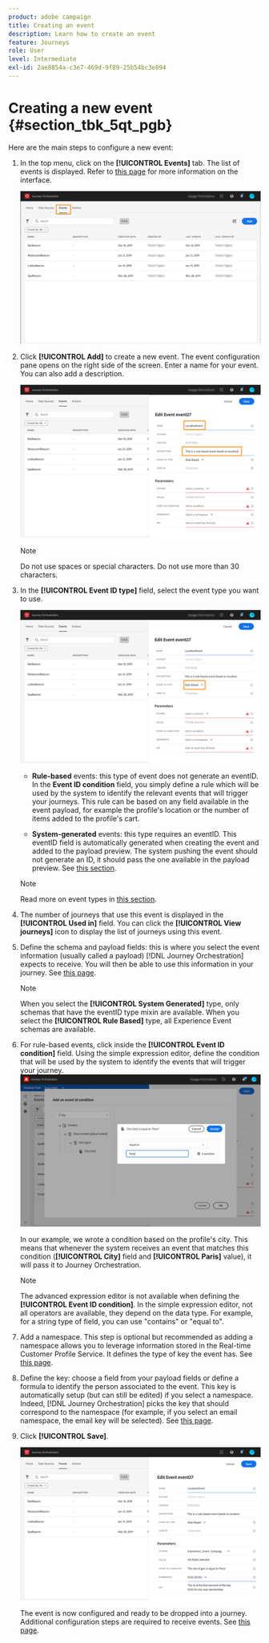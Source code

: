 ```yaml
---
product: adobe campaign
title: Creating an event
description: Learn how to create an event
feature: Journeys
role: User
level: Intermediate
exl-id: 2ae8854a-c3e7-469d-9f89-25b54bc3e894
---
```

# Creating a new event {#section_tbk_5qt_pgb}

Here are the main steps to configure a new event:

1. In the top menu, click on the **[!UICONTROL Events]** tab. The list of events is displayed. Refer to [this page](../about/user-interface.md) for more information on the interface.

    ![](../assets/journey5.png)

1. Click **[!UICONTROL Add]** to create a new event. The event configuration pane opens on the right side of the screen. Enter a name for your event. You can also add a description.

    ![](../assets/journey6.png)

    >[!NOTE]
    >
    >Do not use spaces or special characters. Do not use more than 30 characters.

1. In the **[!UICONTROL Event ID type]** field, select the event type you want to use. 

   ![](../assets/journey6bis.png)

   * **Rule-based** events: this type of event does not generate an eventID. In the **Event ID condition** field, you simply define a rule which will be used by the system to identify the relevant events that will trigger your journeys. This rule can be based on any field available in the event payload, for example the profile's location or the number of items added to the profile's cart.

   * **System-generated** events: this type requires an eventID. This eventID field is automatically generated when creating the event and added to the payload preview. The system pushing the event should not generate an ID, it should pass the one available in the payload preview. See [this section](../event/previewing-the-payload.md).
   
   >[!NOTE]
   >
   >Read more on event types in [this section](../event/about-events.md).
1. The number of journeys that use this event is displayed in the **[!UICONTROL Used in]** field. You can click the **[!UICONTROL View journeys]** icon to display the list of journeys using this event.
1. Define the schema and payload fields: this is where you select the event information (usually called a payload) [!DNL Journey Orchestration] expects to receive. You will then be able to use this information in your journey. See [this page](../event/defining-the-payload-fields.md).
   >[!NOTE]
   >
   >When you select the **[!UICONTROL System Generated]** type, only schemas that have the eventID type mixin are available. When you select the **[!UICONTROL Rule Based]** type, all Experience Event schemas are available.

1. For rule-based events, click inside the **[!UICONTROL Event ID condition]** field. Using the simple expression editor, define the condition that will be used by the system to identify the events that will trigger your journey.
  ![](../assets/alpha-event6.png)

   In our example, we wrote a condition based on the profile's city. This means that whenever the system receives an event that matches this condition (**[!UICONTROL City]** field and **[!UICONTROL Paris]** value), it will pass it to Journey Orchestration.

   >[!NOTE]
   >
   >The advanced expression editor is not available when defining the **[!UICONTROL Event ID condition]**. In the simple expression editor, not all operators are available, they depend on the data type. For example, for a string type of field, you can use "contains" or "equal to".

1. Add a namespace. This step is optional but recommended as adding a namespace allows you to leverage information stored in the Real-time Customer Profile Service. It defines the type of key the event has. See [this page](../event/selecting-the-namespace.md).
1. Define the key: choose a field from your payload fields or define a formula to identify the person associated to the event. This key is automatically setup (but can still be edited) if you select a namespace. Indeed, [!DNL Journey Orchestration] picks the key that should correspond to the namespace (for example, if you select an email namespace, the email key will be selected). See [this page](../event/defining-the-event-key.md). 
1. Click **[!UICONTROL Save]**.

    ![](../assets/journey7.png)

    The event is now configured and ready to be dropped into a journey. Additional configuration steps are required to receive events. See [this page](../event/additional-steps-to-send-events-to-journey-orchestration.md).
